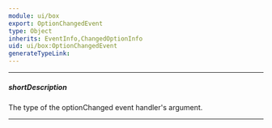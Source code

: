 ```yaml
---
module: ui/box
export: OptionChangedEvent
type: Object
inherits: EventInfo,ChangedOptionInfo
uid: ui/box:OptionChangedEvent
generateTypeLink: 
---
```

---
##### shortDescription
The type of the optionChanged event handler's argument.

---
<!-- Description goes here -->